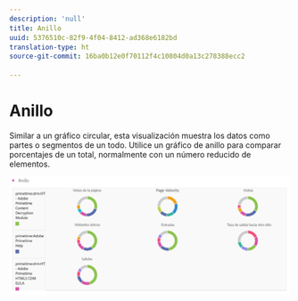 ```yaml
---
description: 'null'
title: Anillo
uuid: 5376510c-82f9-4f04-8412-ad368e6182bd
translation-type: ht
source-git-commit: 16ba0b12e0f70112f4c10804d0a13c278388ecc2

---
```



# Anillo

Similar a un gráfico circular, esta visualización muestra los datos como partes o segmentos de un todo. Utilice un gráfico de anillo para comparar porcentajes de un total, normalmente con un número reducido de elementos.

![](assets/donut.png)


